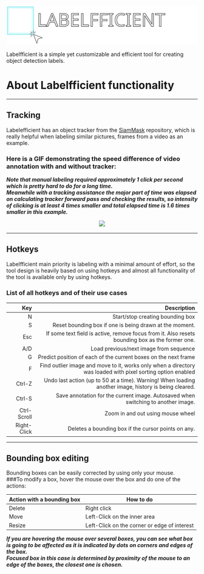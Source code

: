 <img src=".github/labelfficient-logo.svg" width="600">

Labelfficient is a simple yet customizable and efficient tool for creating object detection labels.


# About Labelfficient functionality

---
## Tracking
Labelefficient has an object tracker from the [SiamMask](https://github.com/foolwood/SiamMask) repository, which is 
really helpful when labeling similar pictures, frames from a video as an example.<br>

### Here is a GIF demonstrating the speed difference of video annotation with and without tracker:<br>
***Note that manual labeling required approximately 1 click per second which is pretty hard to do for a long time. <br>
Meanwhile with a tracking assistance the major part of time was elapsed on calculating tracker forward pass
and checking the results, so intensity of clicking is at least 4 times smaller and total elapsed time is 1.6 times 
smaller in this example.***


<div align="center">
  <img src="https://user-images.githubusercontent.com/18720858/107127200-2f80a600-68bd-11eb-862b-8209448cdc8d.gif"/>
</div>

---
## Hotkeys
Labelfficient main priority is labeling with a minimal amount of effort, so the tool design is heavily based on using 
hotkeys and almost all functionality of the tool is available only by using hotkeys.

### List of all hotkeys and of their use cases
|         Key |                                                                                                  Description |
|------------:|-------------------------------------------------------------------------------------------------------------:|
|           N | Start/stop creating bounding box                                                                             |
|           S | Reset bounding box if one is being drawn at the moment.                                                      |
| Esc         | If some text field is active, remove focus from it. Also resets bounding box as the former one.              |
|         A/D | Load previous/next image from sequence                                                                       |
| G           | Predict position of each of the current boxes on the next frame                                              |
| F           | Find outlier image and move to it, works only when a directory was  loaded with pixel sorting option enabled |
| Ctrl-Z      | Undo last action (up to 50 at a time). Warning! When loading another image, history is being  cleared.       |
| Ctrl-S      | Save annotation for the current image. Autosaved when switching to another image.                            |
| Ctrl-Scroll | Zoom in and out using mouse wheel                                                                            |
| Right-Click | Deletes a bounding box if the cursor points on any.                                                          |
---

## Bounding box editing
Bounding boxes can be easily corrected by using only your mouse.<br>
###To modify a box, hover the mouse over the box and do one of the actions:

| Action with a bounding box | How to do                                    |
|----------------------------|----------------------------------------------|
| Delete                     | Right click                                  |
| Move                       | Left-Click on the inner area                 |
| Resize                     | Left-Click on the corner or edge of interest |
***If you are hovering the mouse over several boxes, you can see what box is going to be affected
as it is indicated by dots on corners and edges of the box.<br>
Focused box in this case is determined by proximity of the mouse to an edge of the boxes, the closest one is chosen.***
